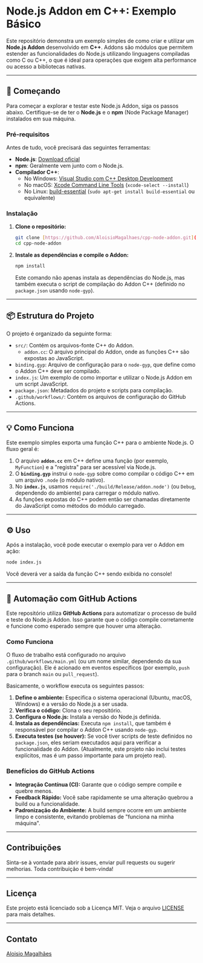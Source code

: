 # Node.js Addon em C++: Exemplo Básico

Este repositório demonstra um exemplo simples de como criar e utilizar um **Node.js Addon** desenvolvido em **C++**. Addons são módulos que permitem estender as funcionalidades do Node.js utilizando linguagens compiladas como C ou C++, o que é ideal para operações que exigem alta performance ou acesso a bibliotecas nativas.

---

## 🚀 Começando

Para começar a explorar e testar este Node.js Addon, siga os passos abaixo. Certifique-se de ter o **Node.js** e o **npm** (Node Package Manager) instalados em sua máquina.

### Pré-requisitos

Antes de tudo, você precisará das seguintes ferramentas:

* **Node.js**: [Download oficial](https://nodejs.org/en/download/)
* **npm**: Geralmente vem junto com o Node.js.
* **Compilador C++**:
    * No Windows: [Visual Studio com C++ Desktop Development](https://visualstudio.microsoft.com/vs/community/)
    * No macOS: [Xcode Command Line Tools](https://developer.apple.com/xcode/features/) (`xcode-select --install`)
    * No Linux: [build-essential](https://packages.ubuntu.com/search?keywords=build-essential) (`sudo apt-get install build-essential` ou equivalente)

### Instalação

1.  **Clone o repositório:**
    ```bash
    git clone [https://github.com/AloisioMagalhaes/cpp-node-addon.git](https://github.com/AloisioMagalhaes/cpp-node-addon.git)
    cd cpp-node-addon
    ```

2.  **Instale as dependências e compile o Addon:**
    ```bash
    npm install
    ```
    Este comando não apenas instala as dependências do Node.js, mas também executa o script de compilação do Addon C++ (definido no `package.json` usando `node-gyp`).

---

## 📦 Estrutura do Projeto

O projeto é organizado da seguinte forma:

* `src/`: Contém os arquivos-fonte C++ do Addon.
    * `addon.cc`: O arquivo principal do Addon, onde as funções C++ são expostas ao JavaScript.
* `binding.gyp`: Arquivo de configuração para o `node-gyp`, que define como o Addon C++ deve ser compilado.
* `index.js`: Um exemplo de como importar e utilizar o Node.js Addon em um script JavaScript.
* `package.json`: Metadados do projeto e scripts para compilação.
* `.github/workflows/`: Contém os arquivos de configuração do GitHub Actions.

---

## 💡 Como Funciona

Este exemplo simples exporta uma função C++ para o ambiente Node.js. O fluxo geral é:

1.  O arquivo **`addon.cc`** em C++ define uma função (por exemplo, `MyFunction`) e a "registra" para ser acessível via Node.js.
2.  O **`binding.gyp`** instrui o `node-gyp` sobre como compilar o código C++ em um arquivo `.node` (o módulo nativo).
3.  No **`index.js`**, usamos `require('./build/Release/addon.node')` (ou `Debug`, dependendo do ambiente) para carregar o módulo nativo.
4.  As funções expostas do C++ podem então ser chamadas diretamente do JavaScript como métodos do módulo carregado.

---

## ⚙️ Uso

Após a instalação, você pode executar o exemplo para ver o Addon em ação:

```bash
node index.js
````

Você deverá ver a saída da função C++ sendo exibida no console\!

-----

## 🚀 Automação com GitHub Actions

Este repositório utiliza **GitHub Actions** para automatizar o processo de build e teste do Node.js Addon. Isso garante que o código compile corretamente e funcione como esperado sempre que houver uma alteração.

### Como Funciona

O fluxo de trabalho está configurado no arquivo `.github/workflows/main.yml` (ou um nome similar, dependendo da sua configuração). Ele é acionado em eventos específicos (por exemplo, `push` para o branch `main` ou `pull_request`).

Basicamente, o workflow executa os seguintes passos:

1.  **Define o ambiente:** Especifica o sistema operacional (Ubuntu, macOS, Windows) e a versão do Node.js a ser usada.
2.  **Verifica o código:** Clona o seu repositório.
3.  **Configura o Node.js:** Instala a versão do Node.js definida.
4.  **Instala as dependências:** Executa `npm install`, que também é responsável por compilar o Addon C++ usando `node-gyp`.
5.  **Executa testes (se houver):** Se você tiver scripts de teste definidos no `package.json`, eles seriam executados aqui para verificar a funcionalidade do Addon. (Atualmente, este projeto não inclui testes explícitos, mas é um passo importante para um projeto real).

### Benefícios do GitHub Actions

  * **Integração Contínua (CI):** Garante que o código sempre compile e quebre menos.
  * **Feedback Rápido:** Você sabe rapidamente se uma alteração quebrou a build ou a funcionalidade.
  * **Padronização do Ambiente:** A build sempre ocorre em um ambiente limpo e consistente, evitando problemas de "funciona na minha máquina".

-----

## Contribuições

Sinta-se à vontade para abrir issues, enviar pull requests ou sugerir melhorias. Toda contribuição é bem-vinda\!

-----

## Licença

Este projeto está licenciado sob a Licença MIT. Veja o arquivo [LICENSE](https://www.google.com/search?q=LICENSE) para mais detalhes.

-----

## Contato

[Aloisio Magalhães](https://www.google.com/search?q=https://github.com/AloisioMagalhaes)

```
